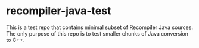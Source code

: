 # recompiler-java-test

This is a test repo that contains minimal subset of Recompiler Java sources. The only purpose of this repo is to test smaller chunks of Java conversion to C++.
